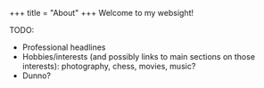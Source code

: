 +++
title = "About"
+++
Welcome to my websight!

TODO:
- Professional headlines
- Hobbies/interests (and possibly links to main sections on those interests): photography, chess, movies, music?
- Dunno?
